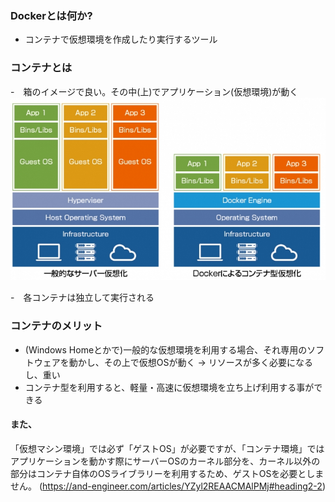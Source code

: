 ### Dockerとは何か?
- コンテナで仮想環境を作成したり実行するツール

### コンテナとは
-　箱のイメージで良い。その中(上)でアプリケーション(仮想環境)が動く
<img src='./img/docker.jpg'>

-　各コンテナは独立して実行される

### コンテナのメリット
- (Windows Homeとかで)一般的な仮想環境を利用する場合、それ専用のソフトウェアを動かし、その上で仮想OSが動く
  -> リソースが多く必要になるし、重い  
- コンテナ型を利用すると、軽量・高速に仮想環境を立ち上げ利用する事ができる

#### また、
「仮想マシン環境」では必ず「ゲストOS」が必要ですが、「コンテナ環境」ではアプリケーションを動かす際にサーバーOSのカーネル部分を、カーネル以外の部分はコンテナ自体のOSライブラリーを利用するため、ゲストOSを必要としません。
(https://and-engineer.com/articles/YZyl2REAACMAlPMj#heading2-2)
